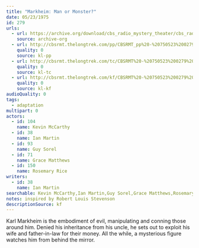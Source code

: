 ```yaml
---
title: "Markheim: Man or Monster?"
date: 05/23/1975
id: 279
urls: 
  - url: https://archive.org/download/cbs_radio_mystery_theater/cbs_radio_mystery_theater-0251-0300.zip/cbs_radio_mystery_theater-0251-0300%2Fcbsrmt_0279_markheim_man_or_monster.mp3
    source: archive-org
  - url: http://cbsrmt.thelongtrek.com/pp/CBSRMT_pp%20-%20750523%200279%20Markheim%20-%20Man%20or%20Monster.mp3
    quality: 0
    source: kl-pp
  - url: http://cbsrmt.thelongtrek.com/tc/CBSRMT%20-%20750523%200279%20Markheim%20-%20Man%20or%20Monster_tc.mp3
    quality: 0
    source: kl-tc
  - url: http://cbsrmt.thelongtrek.com/kf/CBSRMT%20-%20750523%200279%20Markheim%20-%20Man%20Or%20Monster_kf.mp3
    quality: 0
    source: kl-kf
audioQuality: 0
tags: 
  - adaptation
multipart: 0
actors:  
  - id: 104
    name: Kevin McCarthy  
  - id: 38
    name: Ian Martin  
  - id: 93
    name: Guy Sorel  
  - id: 71
    name: Grace Matthews  
  - id: 150
    name: Rosemary Rice
writers:  
  - id: 38
    name: Ian Martin
searchable: Kevin McCarthy,Ian Martin,Guy Sorel,Grace Matthews,Rosemary Rice Ian Martin
notes: inspired by Robert Louis Stevenson
descriptionSource: kf
---
```

Karl Markheim is the embodiment of evil, manipulating and conning those around him. Denied his inheritance from his uncle, he sets out to exploit his wife and father-in-law for their money. All the while, a mysterious figure watches him from behind the mirror.